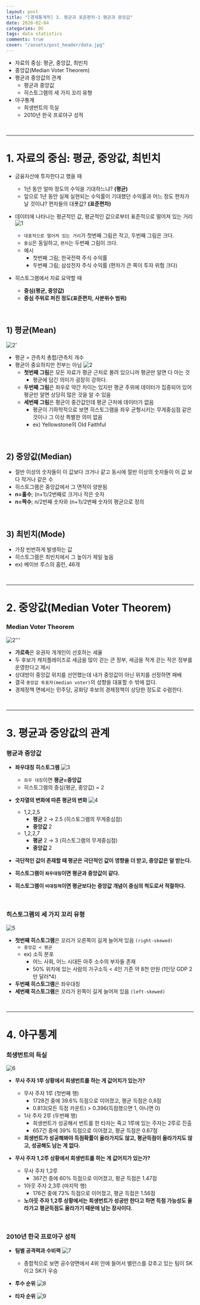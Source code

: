 ```yaml
---
layout: post
title: "[경제통계학] 3. 평균과 표준편차-1 평균과 중앙값"
date: 2020-02-04
categories: DS
tags: data statistics
comments: true
cover: "/assets/post_header/data.jpg"
---
```


* 자료의 중심: 평균, 중앙값, 최빈치
* 중앙값(Median Voter Theorem)
* 평균과 중앙값의 관계
  * 평균과 중앙값
  * 히스토그램의 세 가지 꼬리 유형
* 야구통계
  * 희생번트의 득실
  * 2010년 한국 프로야구 성적

<br>

---

# 1. 자료의 중심: 평균, 중앙값, 최빈치

* 금융자산에 투자한다고 했을 때 
  * 1년 동안 얼마 정도의 수익을 기대하느냐? **(평균)**
  * 앞으로 1년 동안 실제 실현되는 수익률이 기대했던 수익률과 어느 정도 편차가 날 것이냐? 편차들의 대푯값? **(표준편차)**

* 데이터에 나타나는 평균적인 값, 평균적인 값으로부터 표준적으로 떨어져 있는 거리
    ![1](https://user-images.githubusercontent.com/40786985/76705869-b87f7380-6726-11ea-8afa-23afb5874650.jpg)
    * `대표적으로 떨어져 있는 거리`가 첫번째 그림은 작고, 두번째 그림은 크다.
    * `중심`은 동일하고, `편차`는 두번째 그림이 크다.
    * 예시
        * 첫번째 그림; 한국전력 주식 수익률
        * 두번째 그림; 삼성전자 주식 수익률 (편차가 큰 쪽이 투자 위험 크다)
* 히스토그램에서 자료 요약할 때
  * **중심(평균, 중앙값)**
  * **중심 주위로 퍼진 정도(표준편차, 사분위수 범위)**

<br>

## 1) 평균(Mean)

![2'](https://user-images.githubusercontent.com/40786985/76706498-3f364f80-672b-11ea-9f87-88c4b6c0f1b6.jpg)
* 평균 = 관측치 총합/관측치 개수
* 평균이 중요하지만 전부는 아님
    ![2](https://user-images.githubusercontent.com/40786985/76705870-b9b0a080-6726-11ea-9f38-b6536acc956c.jpg)
    * **첫번째 그림**은 모든 자료가 평균 근처로 몰려 있으니까 평균만 알면 다 아는 것
      * 평균에 담긴 의미가 굉장히 강하다.
    * **두번째 그림**은 좌우로 약간 차이는 있지만 평균 주위에 데이터가 집중되어 있어 평균만 알면 상당히 많은 것을 알 수 있음
    * **세번째 그림**은 평균이 중간값인데 평균 근처에 데이터가 없음
      * 평균이 기하학적으로 보면 히스토그램을 좌우 균형시키는 무게중심점 같은 것이나 그 이상 특별한 의미 없음
      * ex) Yellowstone의 Old Faithful

<br>

## 2) 중앙값(Median)

* 절반 이상의 숫자들이 이 값보다 크거나 같고 동시에 절반 이상의 숫자들이 이 값 보다 작거나 같은 수
* 히스토그램은 중앙값에서 그 면적이 양분됨
* **n=홀수**; (n+1)/2번째로 크거나 작은 숫자
* **n=짝수**; n/2번째 숫자와 (n+1)/2번째 숫자의 평균으로 정의

<br>

## 3) 최빈치(Mode)

* 가장 빈번하게 발생하는 값
* 히스토그램은 최빈치에서 그 높이가 제일 높음
* ex) 베이브 루스의 홈런, 46개

<br>

---

# 2. 중앙값(Median Voter Theorem)

### Median Voter Theorem

![2'''](https://user-images.githubusercontent.com/40786985/76849591-07ddb500-6889-11ea-9be8-df4502778bba.jpg)

* **가로축**은 유권자 개개인이 선호하는 세율
* 두 후보가 캐치플레이즈로 세금을 많이 걷는 큰 정부, 세금을 적게 걷는 작은 정부를 운영한다고 제시
* 상대방이 중앙값 위치를 선언했는데 내가 중앙값이 아닌 위치를 선정하면 패배
* 결국 `중앙값 투표자(median voter)`의 성향을 대표할 수 밖에 없다.
* 경제정책 면에서는 민주당, 공화당 후보의 경제정책이 상당한 정도로 수렴한다.

<br>

---

# 3. 평균과 중앙값의 관계

### 평균과 중앙값

* **좌우대칭 히스토그램**
  ![3](https://user-images.githubusercontent.com/40786985/76706022-d00b2c00-6727-11ea-8ece-9cf66e4b956b.jpg)
  * `좌우 대칭`이면 **평균=중앙값**
  * 히스토그램의 중심(평균, 중앙값) = 2

* **숫자열의 변화에 따른 평균의 변화**
  ![4](https://user-images.githubusercontent.com/40786985/76706023-d0a3c280-6727-11ea-8fa6-69fd62adc777.jpg)
  * 1,2,2,5
    * **평균** 2 → 2.5 (히스토그램의 무게중심점)
    * **중앙값** 2
  * 1,2,2,7
    * **평균** 2 → 3 (히스토그램의 무게중심점)
    * **중앙값** 2

* **극단적인 값이 존재할 때 평균은 극단적인 값이 영향을 더 받고, 중앙값은 덜 받는다.**
* **히스토그램이 `좌우대칭`이면 평균과 중앙값이 같다.**
* **히스토그램이 `비대칭적`이면 평균보다는 중앙값 개념이 중심의 척도로서 적절하다.**

<br>

### 히스토그램의 세 가지 꼬리 유형

![5](https://user-images.githubusercontent.com/40786985/76706024-d13c5900-6727-11ea-90ba-f3f36deb90b4.jpg)

* **첫번째 히스토그램**은 꼬리가 오른쪽이 길게 늘어져 있음 `(right-skewed)`
  * `중앙값 < 평균`
  * ex) 소득 분포
    * 어느 사회, 어느 시대든 아주 소수의 부자들 존재
    * 50% 위치에 있는 사람의 가구소득 < 4인 기준 약 8천 만원 (1인당 GDP 2만 달러*4)
* **두번째 히스토그램**은 좌우대칭
* **세번째 히스토그램**은 꼬리가 왼쪽이 길게 늘어져 있음 `(left-skewed)`

<br>

---

# 4. 야구통계

### 희생번트의 득실

![6](https://user-images.githubusercontent.com/40786985/76706112-8242f380-6728-11ea-885c-9c1ba7c2a56d.jpg)

* **무사 주자 1루 상황에서 희생번트를 하는 게 값어치가 있는가?**
  * 무사 주자 1루 (첫번째 행)
    * 1728건 중에 39.6% 득점으로 이어졌고, 평균 득점은 0,8점
    * 0.813(모든 득점 카운트) > 0.396(득점했으면 1, 아니면 0)
  * 1사 주자 2루 (두번째 행)
    * 희생번트가 성공해서 번트를 한 타자는 죽고 1루에 있는 주자는 2루로 진출
    * 657건 중에 39% 득점으로 이어졌고, 평균 득점은 0.67점
  * **희생번트가 성공해봐야 득점확률이 올라가지도 않고, 평균득점이 올라가지도 않고, 성공해도 남는 게 없다.**

* **무사 주자 1,2루 상황에서 희생번트를 하는 게 값어치가 있는가?**
  * 무사 주자 1,2루
    * 367건 중에 60% 득점으로 이어졌고, 평균 득점은 1.47점
  * 1아웃 주자 2,3루 (마지막 행)
    * 176건 중에 73% 득점으로 이어졌고, 평균 득점은 1.56점
  * **노아웃 주자 1,2루 상황에서는 희생번트가 성공만 한다고 하면 득점 가능성도 올라가고 평균득점도 올라가기 때문에 남는 장사이다.**

<br>

### 2010년 한국 프로야구 성적

* **팀별 공격력과 수비력**
    ![7](https://user-images.githubusercontent.com/40786985/76706184-01d0c280-6729-11ea-9e60-d5958c331e14.jpg)
    * 종합적으로 보면 공수양면에서 4위 안에 들어서 밸런스를 갖추고 있는 팀이 SK이고 SK가 우승
    
* **투수 순위**
![8](https://user-images.githubusercontent.com/40786985/76706185-0301ef80-6729-11ea-9d92-78be240590d8.jpg)

* **타자 순위**
![9](https://user-images.githubusercontent.com/40786985/76706187-039a8600-6729-11ea-90fe-dee65d4b4a45.jpg)

<br>
